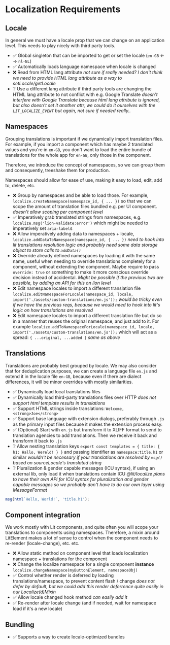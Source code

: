 # Localization Requirements

## Locale

In general we must have a locale prop that we can change on an application level. This needs to play nicely with third party tools.

- ✅ Global singleton that can be imported to get or set the locale (`en-GB` <--> `nl-NL`)
- ✅ Automatically loads language namespace when locale is changed
- ❌ Read from HTML lang attribute _not sure if really needed? I don't think we need to provide HTML lang attribute as a way to setLocale/getLocale_
- ❔ Use a different lang attribute if third party tools are changing the HTML lang attribute to not conflict with e.g. Google Translate _doesn't interfere with Google Translate because html lang attribute is ignored, but also doesn't set it another attr, we could do it ourselves with the `LIT_LOCALIZE_EVENT` but again, not sure if needed really.._

## Namespaces

Grouping translations is important if we dynamically import translation files.
For example, if you import a component which has maybe 2 translated values and you're in `en-GB`,
you don't want to load the entire bundle of translations for the whole app for `en-GB`, only those in the component.

Therefore, we introduce the concept of namespaces, so we can group them and consequently, treeshake them for production.

Namespaces should allow for ease of use, making it easy to load, edit, add to, delete, etc.

- ❌ Group by namespaces and be able to load those. For example, `localize.createNamespace(namespace_id, { ... })` so that we can scope the amount of translation files bundled e.g. per UI component. _doesn't allow scoping per component level_
- ✅ Imperatively grab translated strings from namespaces, e.g. `localize.msg('lion-validate:error')` which might be needed to imperatively set `aria-label`s
- ❌ Allow imperatively adding data to namespaces + locale, `localize.addDataToNamespace(namespace_id, { ... })` _need to hook into lit translations resolution logic and probably need some data storage object to store calls to `addData()`_
- ❌ Override already defined namespaces by loading it with the same name, useful when needing to override translations completely for a component, without extending the component. Maybe require to pass `override: true` or something to make it more conscious override decision instead of accidental. _Might be possible if the previous two are possible, by adding an API for this on lion level_
- ❌ Edit namespace locales to import a different translation file `localize.editNamespaceForLocale(namespace_id, locale, import('./assets/custom-translations/en.js'));` _would be tricky even if we have the previous reqs, because we would need to hook into lit's logic on how translations are resolved_
- ❌ Edit namespace locales to import a different translation file but do so in a manner that reuses the original namespace, and just add to it. For example `localize.addToNamespaceForLocale(namespace_id, locale, import('./assets/custom-translations/en.js'));` which will act as a spread: `{ ...original, ...added }` _same as above_

## Translations

Translations are probably best grouped by locale. We may also consider that for deduplication purposes, we can create a language file `en.js` and extend it in the locale file `en-GB`, because even if there are dialect differences, it will be minor overrides with mostly similarities.

- ✅ Dynamically load local translations files
- ✅ Dynamically load third-party translations files over HTTP _does not support html template results in translations_
- ✅ Support HTML strings inside translations: `Welcome, <strong>Joe</strong>`
- ✅ Support base language with extension dialogs, preferably through `.js` as the primary input files because it makes the extension process easy.
- ✅ (Optional) Start with `en.js` but transform it to XLIFF format to send to translation agencies to add translations. Then we receive it back and transform it back to `.js`
- ❔ Allow nesting translation keys `export const templates = { title: { h1: Hallo, Wereld! } }` and passing identifier as `namespace:title.h1` or similar _wouldn't be necessary if your translations are resolved by `msg()` based on sourceLocale's translated string_
- ❔ Pluralization & gender capable messages (ICU syntax), if using an external lib, only load it when translations contain ICU _@lit/localize plans to have their own API for ICU syntax for pluralization and gender capable messages so we probably don't have to do our own layer using MessageFormat_

```js
msg(html`Hello, World!`, 'title.h1');
```

## Component integration

We work mostly with Lit components, and quite often you will scope your translations to components using namespaces.
Therefore, a mixin around LitElement makes a lot of sense to control when the component needs to re-render (locale-change), etc. etc.

- ❌ Allow static method on component level that loads localization namespace + translations for the component
- ❌ Change the localize namespace for a single component **instance** `localize.changeNamespace(myButtonElement, namespaceObj)`
- ✅ Control whether render is deferred by loading translations/namespace, to prevent content flash / change _does not defer by default, but we could add this render deferrence quite easily in our Localize(d)Mixin_
- ✅ Allow locale changed hook method _can easily add it_
- ✅ Re-render after locale change (and if needed, wait for namespace load if it's a new locale)

## Bundling

- ✅ Supports a way to create locale-optimized bundles
